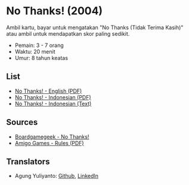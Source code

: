 No Thanks! (2004)
=====================================================

Ambil kartu, bayar untuk mengatakan "No Thanks (Tidak Terima Kasih)" atau ambil untuk mendapatkan skor paling sedikit.

* Pemain: 3 - 7 orang
* Waktu: 20 menit
* Umur: 8 tahun keatas


## List
* [No Thanks! - English (PDF)](no-thanks-rules-en.pdf)
* [No Thanks! - Indonesian (PDF)](no-thanks-rules-id.pdf)
* [No Thanks! - Indonesian (Text)](no-thanks-rules-id.txt)


## Sources
* [Boardgamegeek - No Thanks!](https://boardgamegeek.com/boardgame/12942/no-thanks)
* [Amigo Games - Rules (PDF)](https://www.amigo.games/content/ap/rule/18414--014-NoThanks-Manual_001-LAYOUT.pdf)


## Translators
* Agung Yuliyanto: [Github](https://github.com/agung96tm), [LinkedIn](https://www.linkedin.com/in/agung96tm/)
